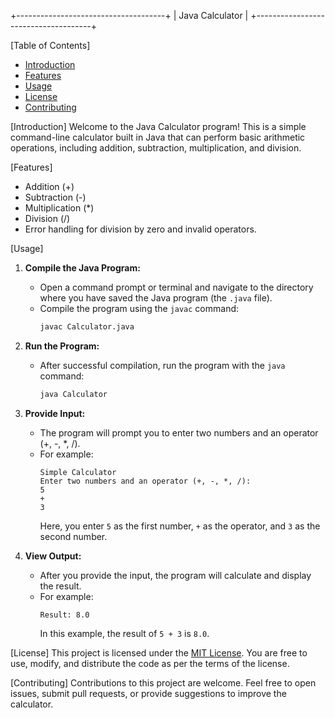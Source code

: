 +-------------------------------------+
|        Java Calculator             |
+-------------------------------------+

[Table of Contents]
- [Introduction](#introduction)
- [Features](#features)
- [Usage](#usage)
- [License](#license)
- [Contributing](#contributing)

[Introduction]
Welcome to the Java Calculator program! This is a simple command-line calculator built in Java that can perform basic arithmetic operations, including addition, subtraction, multiplication, and division.

[Features]
- Addition (+)
- Subtraction (-)
- Multiplication (*)
- Division (/)
- Error handling for division by zero and invalid operators.

[Usage]
1. **Compile the Java Program:**
   - Open a command prompt or terminal and navigate to the directory where you have saved the Java program (the `.java` file).
   - Compile the program using the `javac` command:
     ```bash
     javac Calculator.java
     ```

2. **Run the Program:**
   - After successful compilation, run the program with the `java` command:
     ```bash
     java Calculator
     ```

3. **Provide Input:**
   - The program will prompt you to enter two numbers and an operator (+, -, *, /).
   - For example:
     ```
     Simple Calculator
     Enter two numbers and an operator (+, -, *, /):
     5
     +
     3
     ```
     Here, you enter `5` as the first number, `+` as the operator, and `3` as the second number.

4. **View Output:**
   - After you provide the input, the program will calculate and display the result.
   - For example:
     ```
     Result: 8.0
     ```
     In this example, the result of `5 + 3` is `8.0`.

[License]
This project is licensed under the [MIT License](LICENSE.md). You are free to use, modify, and distribute the code as per the terms of the license.

[Contributing]
Contributions to this project are welcome. Feel free to open issues, submit pull requests, or provide suggestions to improve the calculator.
